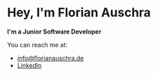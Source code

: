 # Hey, I'm Florian Auschra
<b>I'm a Junior Software Developer</b>

You can reach me at:
- info@florianauschra.de
- [LinkedIn](https://www.linkedin.com/in/florian-auschra-b34b33296/)
